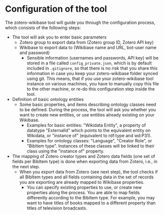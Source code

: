 # Configuration of the tool

The zotero-wikibase tool will guide you through the configuration process, which consists of the following steps:

* The tool will ask you to enter basic parameters
  * Zotero group to export data from (Zotero group ID, Zotero API key)
  * Wikibase to export data to (Wikibase name and URL, bot-user name and password)
    * Sensible information (usernames and passwords, API key) will be stored in a file called `config_private.json`, which is by default included in `.gitignore`, so that there is no risk that you share this information in case you keep your zotero-wikibase folder synced using git. This means, that if you use your zotero-wikibase tool instance on various machines, you have to manually copy this file to the other machine, or re-do this configuration step inside the tool.
* Definition of basic ontology entities
  * Some basic properties, and items describing ontology classes need to be defined. During the process, the tool will ask you whether you want to create new entities, or use entities already existing on your Wikibase.
    * Examples for basic entities: "Wikidata Entity", a property of datatype "ExternalId" which points to the equivalent entity on Wikidata, or "instance of" (equivalent to rdf:type and wd:P31).
    * Examples for ontology classes: "Language", "Creator Role", or "BibItem type". Instances of these classes will be linked to their class using the "instance of" property.
* The mapping of Zotero creator types and Zotero data fields (one set of fields per BibItem type) is done when exporting data from Zotero, i.e., in the next step.
  * When you export data from Zotero (see next step), the tool checks if all BibItem types and all fields containing data in the set of records you are exporting are already mapped to Wikibase properties.
    * You can specify existing properties to use, or create new properties along the process. You are able to map fields differently according to the BibItem type. For example, you may want to have titles of books mapped to a different property than titles of television broadcasts.

